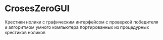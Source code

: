 # CrosesZeroGUI
Крестики нолики с графическим интерфейсом с проверкой победителя и алгоритмом умного компьютера портированных из процедурных крестиков ноликов

